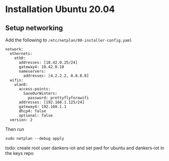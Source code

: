 # Installation Ubuntu 20.04

## Setup networking
Add the following to ``` /etc/netplan/00-installer-config.yaml ```
```
network:
  ethernets:
    eth0:
      addresses: [10.42.0.25/24]
      gateway4: 10.42.0.10
      nameservers:
        addresses: [4.2.2.2, 8.8.8.8]
  wifis:
    wlan0:
      access-points:
        SaveOurWinters:
          password: prettyflyforawifi
      addresses: [192.168.1.125/24]
      gateway4: 192.168.1.1	
      dhcp4: false
      optional: false
  version: 2
```

Then run
```shell script
sudo netplan --debug apply
```

todo: create root user dankers-iot and set pwd for ubuntu and dankers-iot in the keys repo

